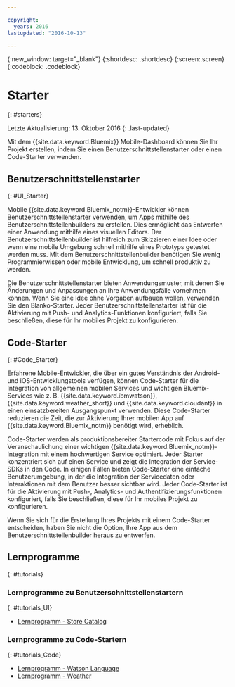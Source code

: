 ```yaml
---

copyright:
  years: 2016
lastupdated: "2016-10-13"

---
```

{:new_window: target="_blank"}
{:shortdesc: .shortdesc}
{:screen:.screen}
{:codeblock: .codeblock}

# Starter
{: #starters}

Letzte Aktualisierung: 13. Oktober 2016
{: .last-updated}

Mit dem {{site.data.keyword.Bluemix}} Mobile-Dashboard können Sie Ihr Projekt erstellen, indem Sie einen Benutzerschnittstellenstarter oder einen Code-Starter verwenden.

## Benutzerschnittstellenstarter
{: #UI_Starter}


Mobile {{site.data.keyword.Bluemix_notm}}-Entwickler können Benutzerschnittstellenstarter verwenden, um Apps mithilfe des Benutzerschnittstellenbuilders zu erstellen. Dies ermöglicht das Entwerfen einer Anwendung mithilfe eines visuellen Editors. <!--The UI Builder assists you when you have an idea to prototype quickly.--> Der Benutzerschnittstellenbuilder ist hilfreich zum Skizzieren einer Idee oder wenn eine mobile Umgebung schnell mithilfe eines Prototyps getestet werden muss. Mit dem Benutzerschnittstellenbuilder benötigen Sie wenig Programmierwissen oder mobile Entwicklung, um schnell produktiv zu werden.<!-- The UI Starters give you patterns of applications that enable you to modify and adjust to your use case needs. If you want to start from scratch and build an idea up from nothing use the Empty starter. Each UI starter is configured to be enabled with Push and Analytics capabilities if you decide to configure this for you Mobile Project.*App views can be bound to data with little programming knowledge, which enables apps to be started and native source code to be generated quickly.* -->

Die Benutzerschnittstellenstarter bieten Anwendungsmuster, mit denen Sie Änderungen und Anpassungen an Ihre Anwendungsfälle vornehmen können. Wenn Sie eine Idee ohne Vorgaben aufbauen wollen, verwenden Sie den Blanko-Starter. Jeder Benutzerschnittstellenstarter ist für die Aktivierung mit Push- und Analytics-Funktionen konfiguriert, falls Sie beschließen, diese für Ihr mobiles Projekt zu konfigurieren.

<!-- If you choose to create your project with a UI Starter, you have the option to design your app from within the UI Builder.-->


## Code-Starter
{: #Code_Starter}

Erfahrene Mobile-Entwickler, die über ein gutes Verständnis der Android- und iOS-Entwicklungstools verfügen, können Code-Starter für die Integration von allgemeinen mobilen Services und wichtigen Bluemix-Services wie z. B. {{site.data.keyword.ibmwatson}}, {{site.data.keyword.weather_short}} und {{site.data.keyword.cloudant}} in einen einsatzbereiten Ausgangspunkt verwenden. Diese Code-Starter reduzieren die Zeit, die zur Aktivierung Ihrer mobilen App auf {{site.data.keyword.Bluemix_notm}} benötigt wird, erheblich.

Code-Starter werden als produktionsbereiter Startercode mit Fokus auf der Veranschaulichung einer wichtigen {{site.data.keyword.Bluemix_notm}}-Integration mit einem hochwertigen Service optimiert. Jeder Starter konzentriert sich auf einen Service und zeigt die Integration der Service-SDKs in den Code. In einigen Fällen bieten Code-Starter eine einfache Benutzerumgebung, in der die Integration der Servicedaten oder Interaktionen mit dem Benutzer besser sichtbar wird. Jeder Code-Starter ist für die Aktivierung mit Push-, Analytics- und Authentifizierungsfunktionen konfiguriert, falls Sie beschließen, diese für Ihr mobiles Projekt zu konfigurieren.

Wenn Sie sich für die Erstellung Ihres Projekts mit einem Code-Starter entscheiden, haben Sie nicht die Option, Ihre App aus dem Benutzerschnittstellenbuilder heraus zu entwerfen.


## Lernprogramme
{: #tutorials}

### Lernprogramme zu Benutzerschnittstellenstartern
{: #tutorials_UI}

* [Lernprogramm - Store Catalog](tutorial_store_catalog.html)

### Lernprogramme zu Code-Startern
{: #tutorials_Code}

* [Lernprogramm - Watson Language](tutorial_watson_language.html)
* [Lernprogramm - Weather](tutorial_weather.html)
